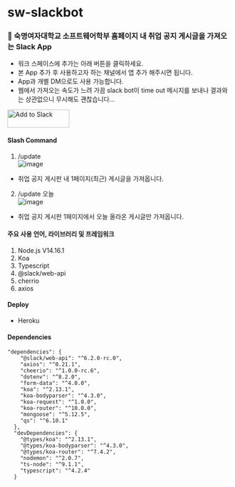 # sw-slackbot


### 🤖 숙명여자대학교 소프트웨어학부 홈페이지 내 취업 공지 게시글을 가져오는 Slack App   

* 워크 스페이스에 추가는 아래 버튼을 클릭하세요.  
* 본 App 추가 후 사용하고자 하는 채널에서 앱 추가 해주시면 됩니다.   
* App과 개별 DM으로도 사용 가능합니다.   
* 웹에서 가져오는 속도가 느려 가끔 slack bot이 time out 메시지를 보내나 결과와는 상관없으니 무시해도 괜찮습니다...

<a href="https://slack.com/oauth/v2/authorize?client_id=1988645441393.1976247942707&scope=channels:history,im:history,chat:write,commands&user_scope=chat:write"><img alt="Add to Slack" height="40" width="139" src="https://platform.slack-edge.com/img/add_to_slack.png" srcSet="https://platform.slack-edge.com/img/add_to_slack.png 1x, https://platform.slack-edge.com/img/add_to_slack@2x.png 2x" /></a>

#### Slash Command   
1. /update   
  ![image](https://user-images.githubusercontent.com/20807197/115517024-b12f7f80-a2c1-11eb-8abe-506de8efb314.png)   
  * 취업 공지 게시판 내 1페이지(최근) 게시글을 가져옵니다.    

2. /update 오늘   
  ![image](https://user-images.githubusercontent.com/20807197/115517147-cc9a8a80-a2c1-11eb-9b41-99c037b2c436.png)   
  * 취업 공지 게시판 1페이지에서 오늘 올라온 게시글만 가져옵니다.   

#### 주요 사용 언어, 라이브러리 및 프레임워크   
1. Node.js V14.16.1
2. Koa
3. Typescript
4. @slack/web-api
5. cherrio
6. axios  

#### Deploy   
* Heroku   

#### Dependencies   
```
"dependencies": {
    "@slack/web-api": "^6.2.0-rc.0",
    "axios": "^0.21.1",
    "cheerio": "^1.0.0-rc.6",
    "dotenv": "^8.2.0",
    "form-data": "^4.0.0",
    "koa": "^2.13.1",
    "koa-bodyparser": "^4.3.0",
    "koa-request": "^1.0.0",
    "koa-router": "^10.0.0",
    "mongoose": "^5.12.5",
    "qs": "^6.10.1"
  },
  "devDependencies": {
    "@types/koa": "^2.13.1",
    "@types/koa-bodyparser": "^4.3.0",
    "@types/koa-router": "^7.4.2",
    "nodemon": "^2.0.7",
    "ts-node": "^9.1.1",
    "typescript": "^4.2.4" 
  }
  ```
